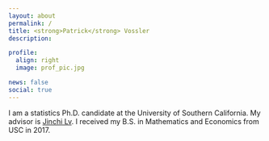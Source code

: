 ```yaml
---
layout: about
permalink: /
title: <strong>Patrick</strong> Vossler
description:

profile:
  align: right
  image: prof_pic.jpg

news: false
social: true
---
```


I am a statistics Ph.D. candidate at the University of Southern California. My advisor is [Jinchi Lv](http://faculty.marshall.usc.edu/jinchi-lv). I received my B.S. in Mathematics and Economics from USC in 2017.

<!-- Write your biography here. Tell the world about yourself. Link to your favorite [subreddit](http://reddit.com){:target="\_blank"}. You can put a picture in, too. The code is already in, just name your picture `prof_pic.jpg` and put it in the `img/` folder.

Put your address / P.O. box / other info right below your picture. You can also disable any these elements by editing `profile` property of the YAML header of your `_pages/about.md`. Edit `_bibliography/papers.bib` and Jekyll will render your [publications page](/al-folio/publications/) automatically.

Link to your social media connections, too. This theme is set up to use [Font Awesome icons](http://fortawesome.github.io/Font-Awesome/){:target="\_blank"} and [Academicons](https://jpswalsh.github.io/academicons/){:target="\_blank"}, like the ones below. Add your Facebook, Twitter, LinkedIn, Google Scholar, or just disable all of them.
 -->